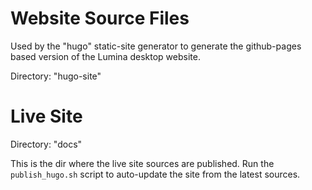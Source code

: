 # Website Source Files
Used by the "hugo" static-site generator to generate the github-pages based version of the Lumina desktop website.

Directory: "hugo-site"

# Live Site
Directory: "docs"

This is the dir where the live site sources are published. Run the `publish_hugo.sh` script to auto-update the site from the latest sources.
